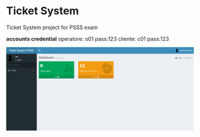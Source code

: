 # Ticket System
Ticket System project for PSSS exam

**accounts credential**
operatore:  o01         pass:123
cliente:    c01         pass:123

![](screenshot.png)
